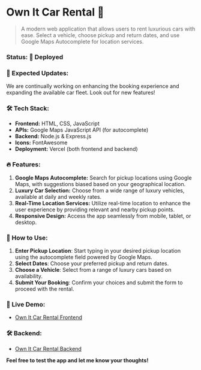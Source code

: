 # Own It Car Rental 🚗

> A modern web application that allows users to rent luxurious cars with ease. Select a vehicle, choose pickup and return dates, and use Google Maps Autocomplete for location services.

### Status: 🚀 Deployed

### 📅 Expected Updates:
We are continually working on enhancing the booking experience and expanding the available car fleet. Look out for new features!

### 🛠️ Tech Stack:
- **Frontend:** HTML, CSS, JavaScript
- **APIs:** Google Maps JavaScript API (for autocomplete)
- **Backend:** Node.js & Express.js
- **Icons:** FontAwesome
- **Deployment:** Vercel (both frontend and backend)

### 🔥 Features:
1. **Google Maps Autocomplete:** Search for pickup locations using Google Maps, with suggestions biased based on your geographical location.
2. **Luxury Car Selection:** Choose from a wide range of luxury vehicles, available at daily and weekly rates.
3. **Real-Time Location Services:** Utilize real-time location to enhance the user experience by providing relevant and nearby pickup points.
4. **Responsive Design:** Access the app seamlessly from mobile, tablet, or desktop.

### 🎯 How to Use:
1. **Enter Pickup Location**: Start typing in your desired pickup location using the autocomplete field powered by Google Maps.
2. **Select Dates**: Choose your preferred pickup and return dates.
3. **Choose a Vehicle**: Select from a range of luxury cars based on availability.
4. **Submit Your Booking**: Confirm your choices and submit the form to proceed with the rental.

### 🚀 Live Demo:
- [Own It Car Rental Frontend](https://own-it-rental.vercel.app/)

### 🛠️ Backend:
- [Own It Car Rental Backend](https://own-it-backend.vercel.app/)

**Feel free to test the app and let me know your thoughts!**
